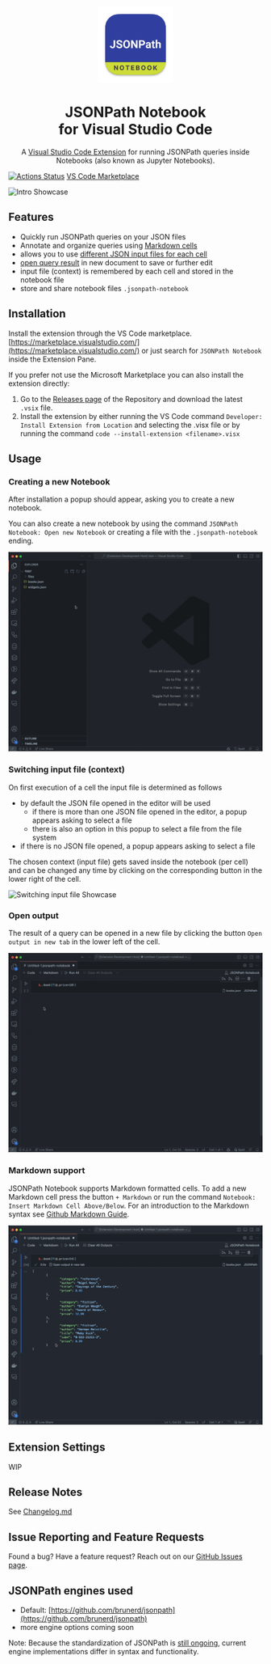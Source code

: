 <!-- Run JSONPath queries inside VS Code notebooks (also known as Jupyter Notebooks).  -->

<p align="center">
  <a href="https://marketplace.visualstudio.com/">
    <img width="150" height="150" src="./images/icon.png" alt="JSONPath Notebook" width="200" />
  </a>
</p>
<p align="center">
  <h1 align="center">JSONPath Notebook<br>for Visual Studio Code</h1>
  <p align="center">
A <a href="https://marketplace.visualstudio.com/">Visual Studio Code Extension</a> for running JSONPath queries inside Notebooks (also known as Jupyter Notebooks).
  </p>
</p>

[![Actions Status](https://github.com/mesarth/JSONPath-Notebook/actions/workflows/main.yml/badge.svg)](https://github.com/mesarth/JSONPath-Notebook/actions/workflows/main.yml)
[VS Code Marketplace](https://marketplace.visualstudio.com/)

![Intro Showcase](./images/intro.gif)

## Features
- Quickly run JSONPath queries on your JSON files
- Annotate and organize queries using [Markdown cells](#markdown-support)
- allows you to use [different JSON input files for each cell](#switching-input-file-context)
- [open query result](#open-output) in new document to save or further edit
- input file (context) is remembered by each cell and stored in the notebook file
- store and share notebook files `.jsonpath-notebook`
<!-- - supports Visual Studio Code Web - [vscode.dev](https://vscode.dev) or [github.dev](https://github.dev) -->
<!-- ### Planned
- Proper Syntax Highlighting
- Error handling
- JSONPath engine options -->

## Installation
Install the extension through the VS Code marketplace. 
[https://marketplace.visualstudio.com/](https://marketplace.visualstudio.com/) or just search for `JSONPath Notebook` inside the Extension Pane.

If you prefer not use the Microsoft Marketplace you can also install the extension directly:
1. Go to the [Releases page](/releases) of the Repository and download the latest `.vsix` file.
2. Install the extension by either running the VS Code command `Developer: Install Extension from Location` and selecting the .visx file or by running the command `code --install-extension <filename>.visx`

## Usage

### Creating a new Notebook
After installation a popup should appear, asking you to create a new notebook.

You can also create a new notebook by using the command `JSONPath Notebook: Open new Notebook` or creating a file with the `.jsonpath-notebook` ending.

![Creating a new Notebook Showcase](./images/create-notebook.gif)


### Switching input file (context)
On first execution of a cell the input file is determined as follows
- by default the JSON file opened in the editor will be used
  - if there is more than one JSON file opened in the editor, a popup appears asking to select a file
  - there is also an option in this popup to select a file from the file system
- if there is no JSON file opened, a popup appears asking to select a file

The chosen context (input file) gets saved inside the notebook (per cell) and can be changed any time by clicking on the corresponding button in the lower right of the cell.  

![Switching input file Showcase](./images/context.gif)


### Open output
The result of a query can be opened in a new file by clicking the button `Open output in new tab` in the lower left of the cell.

![Open output Showcase](./images/open-output.gif)


### Markdown support
JSONPath Notebook supports Markdown formatted cells. To add a new Markdown cell press the button `+ Markdown` or run the command `Notebook: Insert Markdown Cell Above/Below`. For an introduction to the Markdown syntax see [Github Markdown Guide](https://docs.github.com/en/get-started/writing-on-github/getting-started-with-writing-and-formatting-on-github/basic-writing-and-formatting-syntax#quoting-code).

![Markdown Showcase](./images/markdown.gif)


## Extension Settings
WIP

## Release Notes
See [Changelog.md](Changelog.md)

## Issue Reporting and Feature Requests
Found a bug? Have a feature request? Reach out on our [GitHub Issues page](/issues).

## JSONPath engines used
- Default: [https://github.com/brunerd/jsonpath](https://github.com/brunerd/jsonpath)
- more engine options coming soon

Note: Because the standardization of JSONPath is [still ongoing](https://datatracker.ietf.org/wg/jsonpath/about/), current engine implementations differ in syntax and functionality.